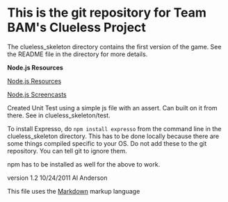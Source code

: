 This is the git repository for Team BAM's Clueless Project
==========================================================

The clueless_skeleton directory contains the first version of the game. See the README file in the directory for more details.

**Node.js Resources**

[Node.js Resources](https://github.com/joyent/node/wiki/Resources)

[Node.js Screencasts](http://nodetuts.com/)

Created Unit Test using a simple js file with an assert. Can built on it from there. See in clueless_skeleton/test.

To install Expresso, do `npm install expresso` from the command line in the clueless_skeleton directory. This has to be done locally because there are some things compiled specific to your OS. Do not add these to the git repository. You can tell git to ignore them. 

npm has to be installed as well for the above to work.

version 1.2  10/24/2011 Al Anderson

This file uses the [Markdown](http://daringfireball.net/projects/markdown/) markup language 
